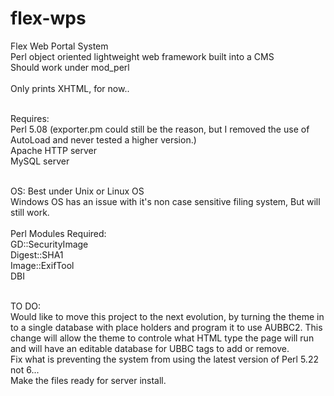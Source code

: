 # flex-wps<br />

Flex Web Portal System<br />
Perl object oriented lightweight web framework built into a CMS<br />
Should work under mod_perl<br /><br />
Only prints XHTML, for now..<br /><br />

Requires:<br /> 
Perl 5.08 (exporter.pm could still be the reason, but I removed the use of AutoLoad and never tested a higher version.)<br />
Apache HTTP server<br />
MySQL server<br /><br />

OS: Best under Unix or Linux OS<br />
Windows OS has an issue with it's non case sensitive filing system, But will still work.<br /><br />
Perl Modules Required:<br />
GD::SecurityImage<br />
Digest::SHA1<br />
Image::ExifTool<br />
DBI<br /><br />

TO DO:<br />
Would like to move this project to the next evolution, by turning the theme in to a single database with place holders and program it to use AUBBC2. This change will allow the theme to controle what HTML type the page will run and will have an editable database for UBBC tags to add or remove.<br />
Fix what is preventing the system from using the latest version of Perl 5.22 not 6...<br />
Make the files ready for server install.<br />
